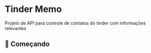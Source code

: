 # Tinder Memo

Projeto de API para controle de contatos do tinder com informações relevantes

## 🚀 Começando
